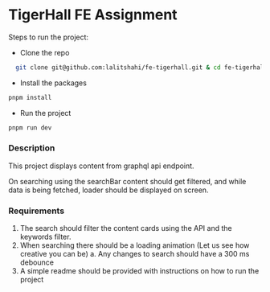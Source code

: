 # TigerHall FE Assignment

Steps to run the project:

  - Clone the repo
```sh
  git clone git@github.com:lalitshahi/fe-tigerhall.git & cd fe-tigerhall
  ```
  
  - Install the packages
  ```sh
  pnpm install
  ```

  - Run the project
  ```sh
  pnpm run dev
  ```


### Description
This project displays content from graphql api endpoint.

On searching using the searchBar content should get filtered, and while data is being fetched, loader should be displayed on screen.


### Requirements
  1. The search should filter the content cards using the API and the keywords filter.
  2. When searching there should be a loading animation (Let us see how creative you can be)
    a. Any changes to search should have a 300 ms debounce
  3. A simple readme should be provided with instructions on how to run the project